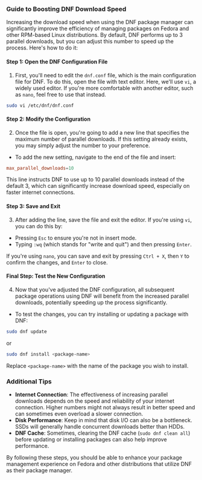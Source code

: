 ### Guide to Boosting DNF Download Speed

Increasing the download speed when using the DNF package manager can significantly improve the efficiency of managing packages on Fedora and other RPM-based Linux distributions. By default, DNF performs up to 3 parallel downloads, but you can adjust this number to speed up the process. Here's how to do it:

#### Step 1: Open the DNF Configuration File

1. First, you'll need to edit the `dnf.conf` file, which is the main configuration file for DNF. To do this, open the file with text editor. Here, we'll use `vi`, a widely used editor. If you're more comfortable with another editor, such as `nano`, feel free to use that instead.

```bash
sudo vi /etc/dnf/dnf.conf
```

#### Step 2: Modify the Configuration

2. Once the file is open, you're going to add a new line that specifies the maximum number of parallel downloads. If this setting already exists, you may simply adjust the number to your preference.

- To add the new setting, navigate to the end of the file and insert:

```conf
max_parallel_downloads=10
```

This line instructs DNF to use up to 10 parallel downloads instead of the default 3, which can significantly increase download speed, especially on faster internet connections.

#### Step 3: Save and Exit

3. After adding the line, save the file and exit the editor. If you're using `vi`, you can do this by:

- Pressing `Esc` to ensure you're not in insert mode.
- Typing `:wq` (which stands for "write and quit") and then pressing `Enter`.

If you're using `nano`, you can save and exit by pressing `Ctrl + X`, then `Y` to confirm the changes, and `Enter` to close.

#### Final Step: Test the New Configuration

4. Now that you've adjusted the DNF configuration, all subsequent package operations using DNF will benefit from the increased parallel downloads, potentially speeding up the process significantly.

- To test the changes, you can try installing or updating a package with DNF:

```bash
sudo dnf update
```

or

```bash
sudo dnf install <package-name>
```

Replace `<package-name>` with the name of the package you wish to install.

### Additional Tips

- **Internet Connection**: The effectiveness of increasing parallel downloads depends on the speed and reliability of your internet connection. Higher numbers might not always result in better speed and can sometimes even overload a slower connection.
- **Disk Performance**: Keep in mind that disk I/O can also be a bottleneck. SSDs will generally handle concurrent downloads better than HDDs.
- **DNF Cache**: Sometimes, clearing the DNF cache (`sudo dnf clean all`) before updating or installing packages can also help improve performance.

By following these steps, you should be able to enhance your package management experience on Fedora and other distributions that utilize DNF as their package manager.
